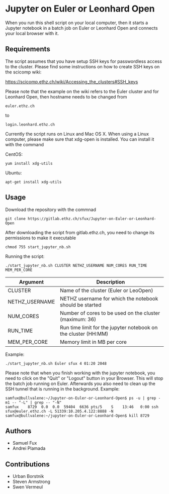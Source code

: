 # Jupyter on Euler or Leonhard Open

When you run this shell script on your local computer, then it starts a Jupyter notebook in a batch job on Euler or Leonhard Open and connects your local browser with it.

## Requirements

The script assumes that you have setup SSH keys for passwordless access to the cluster. Please find some instructions on how to create SSH keys on the scicomp wiki:

https://scicomp.ethz.ch/wiki/Accessing_the_clusters#SSH_keys

Please note that the example on the wiki refers to the Euler cluster and for Leonhard Open, then hostname needs to be changed from

```
euler.ethz.ch
```

to

```
login.leonhard.ethz.ch
```

Currently the script runs on Linux and Mac OS X. When using a Linux computer, please make sure that xdg-open is installed. You can install it with the command

CentOS:

```
yum install xdg-utils
```

Ubuntu:

```
apt-get install xdg-utils
```

## Usage

Download the repository with the commnad

```
git clone https://gitlab.ethz.ch/sfux/Jupyter-on-Euler-or-Leonhard-Open
```

After downloading the script from gitlab.ethz.ch, you need to change its permissions to make it executable

```
chmod 755 start_jupyter_nb.sh
```

Running the script:

```
./start_jupyter_nb.sh CLUSTER NETHZ_USERNAME NUM_CORES RUN_TIME MEM_PER_CORE
```


| Argument       | Description |
|----------------|---------------------------------------------------------|
| CLUSTER        | Name of the cluster (Euler or LeoOpen) |
| NETHZ_USERNAME | NETHZ username for which the notebook should be started | 
| NUM_CORES      | Number of cores to be used on the cluster (maximum: 36) | 
| RUN_TIME       | Run time limit for the jupyter notebook on the cluster (HH:MM) |  
| MEM_PER_CORE   | Memory limit in MB per core |

Example:

```
./start_jupyter_nb.sh Euler sfux 4 01:20 2048
```

Please note that when you finish working with the jupyter notebook, you need to click on the "Quit" or "Logout" button in your Browser. This will stop the batch job running on Euler. Afterwards you also need to clean up the SSH tunnel that is running in the background. Example:

```
samfux@bullvalene:~/Jupyter-on-Euler-or-Leonhard-Open$ ps -u | grep -m1 -- "-L" | grep -- "-N"
samfux    8729  0.0  0.0  59404  6636 pts/5    S    13:46   0:00 ssh sfux@euler.ethz.ch -L 51339:10.205.4.122:8888 -N
samfux@bullvalene:~/jupyter-on-Euler-or-Leonhard-Open$ kill 8729
```

## Authors
* Samuel Fux
* Andrei Plamada

## Contributions
* Urban Borstnik
* Steven Armstrong
* Swen Vermeul